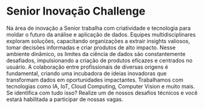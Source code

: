 # Senior Inovação Challenge

Na área de inovação a Senior trabalha com criatividade e tecnologia para moldar o futuro da análise e aplicação de dados. Equipes multidisciplinares exploram soluções, capacitando organizações a extrair insights valiosos, tomar decisões informadas e criar produtos de alto impacto. Nesse ambiente dinâmico, os limites da ciência de dados são constantemente desafiados, impulsionando a criação de produtos eficazes e centrados no usuário. A colaboração entre profissionais de diversas origens é fundamental, criando uma incubadora de ideias inovadoras que transformam dados em oportunidades impactantes. Trabalhamos com tecnologias como IA, IoT, Cloud Computing, Computer Vision e muito mais. Se identifica com tudo isso? Realize um de nossos desafios técnicos e você estará habilitada a participar de nossas vagas.
